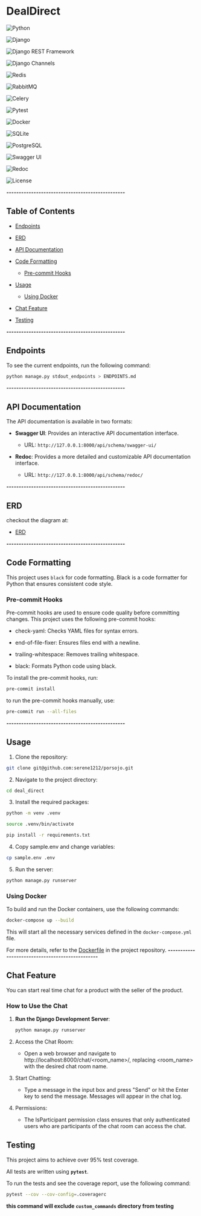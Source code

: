 # DealDirect

![Python](https://img.shields.io/badge/Python-3.12%2B-blue)

![Django](https://img.shields.io/badge/Django-5%2B-brightgreen)

![Django REST Framework](https://img.shields.io/badge/DRF-API_Framework-green)

![Django Channels](https://img.shields.io/badge/Django_Channels-WebSockets-brightgreen)

![Redis](https://img.shields.io/badge/Redis-Caching-red)

![RabbitMQ](https://img.shields.io/badge/RabbitMQ-Broker-orange)

![Celery](https://img.shields.io/badge/Celery-Queue-green)

![Pytest](https://img.shields.io/badge/Pytest-Testing-yellow)

![Docker](https://img.shields.io/badge/Docker-Ready-blue)

![SQLite](https://img.shields.io/badge/SQLite-Development-lightgrey)

![PostgreSQL](https://img.shields.io/badge/PostgreSQL-Production-blue)

![Swagger UI](https://img.shields.io/badge/Swagger-Interactive_API_Docs-brightgreen)

![Redoc](https://img.shields.io/badge/Redoc-API_Docs-red)

![License](https://img.shields.io/badge/License-MIT-yellow)

***------------------------------------------------***
## Table of Contents
- [Endpoints](#endpoints)
- [ERD](#erd)
- [API Documentation](#api-documentation)
- [Code Formatting](#code-formatting)
  - [Pre-commit Hooks](#pre-commit-hooks)
- [Usage](#usage)
  - [Using Docker](#using-docker)
- [Chat Feature](#chat-feature)

- [Testing](#testing)

***------------------------------------------------***
## Endpoints

To see the current endpoints, run the following command:

```bash
python manage.py stdout_endpoints > ENDPOINTS.md
```
***------------------------------------------------***

## API Documentation

The API documentation is available in two formats:

- **Swagger UI**: Provides an interactive API documentation interface.
  - URL: `http://127.0.0.1:8000/api/schema/swagger-ui/`

- **Redoc**: Provides a more detailed and customizable API documentation interface.
  - URL: `http://127.0.0.1:8000/api/schema/redoc/`

***------------------------------------------------***

## ERD
checkout the diagram at:

- [ERD](documents/Entity%20Relationship%20Diagram.jpg)


***------------------------------------------------***
## Code Formatting

This project uses `black` for code formatting. Black is a code formatter for Python that ensures consistent code style.

### Pre-commit Hooks
Pre-commit hooks are used to ensure code quality before committing changes. This project uses the following pre-commit hooks:

- check-yaml: Checks YAML files for syntax errors.


- end-of-file-fixer: Ensures files end with a newline.


- trailing-whitespace: Removes trailing whitespace.


- black: Formats Python code using black.

To install the pre-commit hooks, run:

```bash
pre-commit install
```
to run the pre-commit hooks manually, use:
```bash
pre-commit run --all-files
```

***------------------------------------------------***
## Usage

1. Clone the repository:
```bash
git clone git@github.com:serene1212/porsojo.git
```
2. Navigate to the project directory:

```bash
cd deal_direct
```
3. Install the required packages:

```bash
python -m venv .venv

source .venv/bin/activate

pip install -r requirements.txt
```
4. Copy sample.env and change variables:

```bash
cp sample.env .env
```
5. Run the server:

```bash
python manage.py runserver
```
### Using Docker

To build and run the Docker containers, use the following commands:
```bash
docker-compose up --build
```

This will start all the necessary services defined in the `docker-compose.yml` file.

For more details, refer to the [Dockerfile](Dockerfile) in the project repository.
***------------------------------------------------***
## Chat Feature
You can start real time chat for a product with the seller of the product.

### How to Use the Chat

1. **Run the Django Development Server**:
   ```sh
   python manage.py runserver
2. Access the Chat Room:
   - Open a web browser and navigate to http://localhost:8000/chat/<room_name>/, replacing <room_name> with the desired chat room name.


3. Start Chatting:
   - Type a message in the input box and press "Send" or hit the Enter key to send the message.
   Messages will appear in the chat log.


4. Permissions:
   - The IsParticipant permission class ensures that only authenticated users who are participants of the chat room can access the chat.
## Testing
This project aims to achieve over 95% test coverage.

All tests are written using **`pytest`**.

To run the tests and see the coverage report, use the following command:

```bash
pytest --cov --cov-config=.coveragerc
```

**this command will exclude **`custom_commands`** directory from testing**
